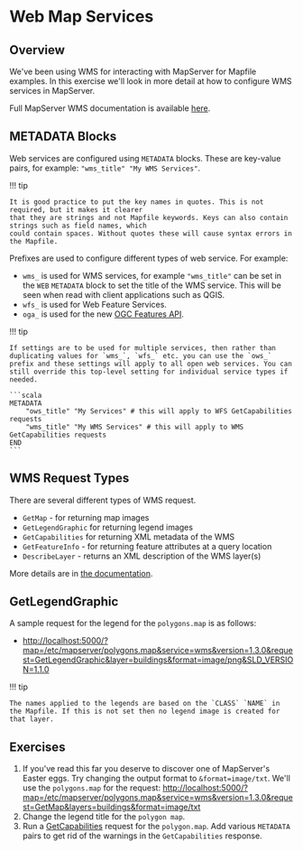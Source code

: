 # Web Map Services

## Overview

We've been using WMS for interacting with MapServer for Mapfile examples. In this exercise we'll look in more detail at how to configure WMS services in MapServer.

Full MapServer WMS documentation is available [here](https://www.mapserver.org/ogc/wms_server.html). 

## METADATA Blocks

Web services are configured using `METADATA` blocks. These are key-value pairs, for example: `"wms_title" "My WMS Services"`.

!!! tip

    It is good practice to put the key names in quotes. This is not required, but it makes it clearer
    that they are strings and not Mapfile keywords. Keys can also contain strings such as field names, which
    could contain spaces. Without quotes these will cause syntax errors in the Mapfile.

Prefixes are used to configure different types of web service. For example:

- `wms_` is used for WMS services, for example `"wms_title"` can be set in the `WEB` `METADATA` block to set the title of the WMS service. This will be seen when read with client applications such as QGIS. 
- `wfs_` is used for Web Feature Services.
- `oga_` is used for the new [OGC Features API](ogcfeatures.md). 

!!! tip

    If settings are to be used for multiple services, then rather than duplicating values for `wms_`, `wfs_` etc. you can use the `ows_` prefix and these settings will apply to all open web services. You can still override this top-level setting for individual service types if needed.

    ```scala
    METADATA
        "ows_title" "My Services" # this will apply to WFS GetCapabilities requests
        "wms_title" "My WMS Services" # this will apply to WMS GetCapabilities requests
    END
    ```

## WMS Request Types

There are several different types of WMS request. 

- `GetMap` - for returning map images
- `GetLegendGraphic` for returning legend images
- `GetCapabilities` for returning XML metadata of the WMS
- `GetFeatureInfo` - for returning feature attributes at a query location
- `DescribeLayer` - returns an XML description of the WMS layer(s)

More details are in [the documentation](https://www.mapserver.org/ogc/wms_server.html#how-does-a-wms-work). 

## GetLegendGraphic

A sample request for the legend for the `polygons.map` is as follows:

- <http://localhost:5000/?map=/etc/mapserver/polygons.map&service=wms&version=1.3.0&request=GetLegendGraphic&layer=buildings&format=image/png&SLD_VERSION=1.1.0>

!!! tip

    The names applied to the legends are based on the `CLASS` `NAME` in the Mapfile. If this is not set then no legend image is created for that layer.

<!--
## Output Image Formats

+ webp
-->

## Exercises

1. If you've read this far you deserve to discover one of MapServer's Easter eggs. Try changing the output format to `&format=image/txt`. We'll use the `polygons.map` for the request: <http://localhost:5000/?map=/etc/mapserver/polygons.map&service=wms&version=1.3.0&request=GetMap&layers=buildings&format=image/txt>
2. Change the legend title for the `polygon map`.
3. Run a [GetCapabilities](http://localhost:5000/?map=/etc/mapserver/polygons.map&service=wms&version=1.3.0&request=GetCapabilities) request for the `polygon.map`. Add various `METADATA` pairs to get rid of the warnings in the `GetCapabilities` response.
